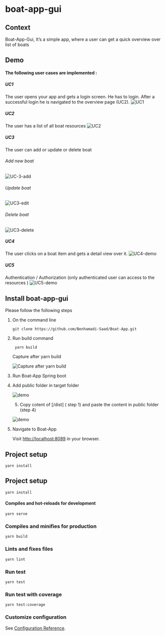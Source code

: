 # boat-app-gui

## Context
Boat-App-Gui, It’s a simple app, where a user can get a quick overview over list of boats

## Demo
#### The following user cases are implemented : 

##### UC1

The user opens your app and gets a login screen. He has to login. After a successful login he is navigated to
the overview page (UC2).
![UC1](demo/UC1.gif)
##### UC2

The user has a list of all boat resources
![UC2](demo/UC2.gif)
##### UC3

The user can add or update or delete boat
###### Add new boat
![UC-3-add](demo/UC3-add.gif)
###### Update boat
![UC3-edit](demo/UC3-edit.gif)
###### Delete boat
![UC3-delete](demo/UC3-delete.gif)
##### UC4

The user clicks on a boat item and gets a detail view over it.
![UC4-demo](demo/UC-4.gif)
##### UC5

Authentication / Authorization (only authenticated user can access to the resources )
![UC5-demo](demo/UC-Authozisation.gif)
## Install boat-app-gui 
Please follow the following steps

1) On the command line
    ```
    git clone https://github.com/Benhamadi-Saad/Boat-App.git
    ```
2) Run build command  
     ```
      yarn build
    ```
   Capture after yarn build
   
   ![Capture after yarn build](demo/Capture_after_yarn_build.PNG)
   
3) Run Boat-App Spring boot 

4) Add public folder in target folder

   ![demo](demo/Capture_add_folder_public_in_Target_folder.PNG)

    5) Copy cotent of [/dist] ( step 1) and paste the content in public folder (step 4)

   ![demo](demo/Capture_after_past_content_of_dist.PNG)
   
 6) Navigate to Boat-App
   
       Visit [http://localhost:8089](http://localhost:8089) in your browser.
       

## Project setup
```
yarn install
```

## Project setup
```
yarn install
```

#### Compiles and hot-reloads for development
```
yarn serve
```

### Compiles and minifies for production
```
yarn build
```

### Lints and fixes files
```
yarn lint
```
### Run test
```
yarn test
```
### Run test with coverage
```
yarn test:coverage
```

### Customize configuration
See [Configuration Reference](https://cli.vuejs.org/config/).
